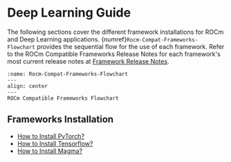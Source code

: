 # Deep Learning Guide

The following sections cover the different framework installations for ROCm and
Deep Learning applications. {numref}`Rocm-Compat-Frameworks-Flowchart` provides
the sequential flow for the use of each framework. Refer to the ROCm Compatible
Frameworks Release Notes for each framework's most current release notes at
[Framework Release Notes](https://docs.amd.com/bundle/ROCm-Compatible-Frameworks-Release-Notes/page/Framework_Release_Notes.html).

```{figure} ../data/how_to/magma_install/image.005.png
:name: Rocm-Compat-Frameworks-Flowchart
---
align: center
---
ROCm Compatible Frameworks Flowchart
```

## Frameworks Installation

- [How to Install PyTorch?](pytorch_install/pytorch_install)
- [How to Install Tensorflow?](tensorflow_install/tensorflow_install)
- [How to Install Magma?](magma_install/magma_install)
